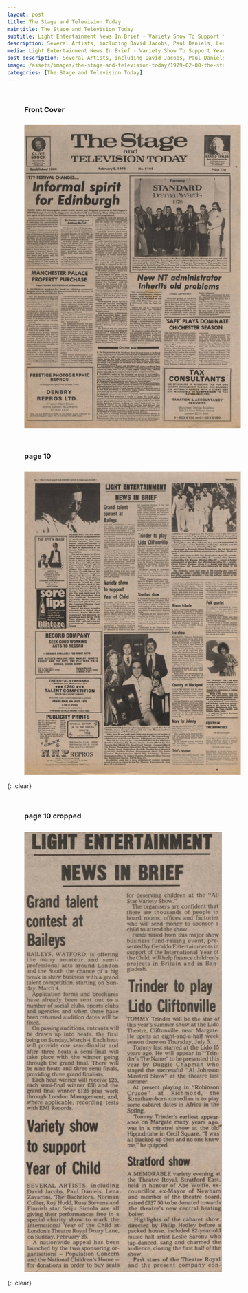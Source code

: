 ```yaml
---
layout: post
title: The Stage and Television Today
maintitle: The Stage and Television Today
subtitle: Light Entertainment News In Brief - Variety Show To Support Year Of Child
description: Several Artists, including David Jacobs, Paul Daniels, Lena Zavaroni, The Bachelors and many more are all performing for free.
media: Light Entertainment News In Brief - Variety Show To Support Year Of Child
post_description: Several Artists, including David Jacobs, Paul Daniels, Lena Zavaroni, The Bachelors and many more are all performing for free.
image: /assets/images/the-stage-and-television-today/1979-02-08-the-stage-and-television-today-front-cover.jpg
categories: [The Stage and Television Today]
---
```


<figure class="fig1">
<figcaption>
<h3 id="front-cover">Front Cover</h3>
</figcaption>
<a href="/assets/images/the-stage-and-television-today/1979-02-08-the-stage-and-television-today-front-cover.jpg"><img src="/assets/images/the-stage-and-television-today/1979-02-08-the-stage-and-television-today-front-cover.jpg" class="full-width zoom-in"></a>
</figure>

<figure class="fig2">
<figcaption>
<h3 id="page-10">page 10</h3>
</figcaption>
<a href="/assets/images/the-stage-and-television-today/1979-02-08-the-stage-and-television-today-page-10.jpg"><img src="/assets/images/the-stage-and-television-today/1979-02-08-the-stage-and-television-today-page-10.jpg" class="full-width zoom-in"></a>
</figure>

{: .clear}

<figure class="fig1">
<figcaption>
<h3 id="page-10-cropped">page 10 cropped</h3>
</figcaption>
<a href="/assets/images/the-stage-and-television-today/1979-02-08-the-stage-and-television-today-page-10-cropped.jpg"><img src="/assets/images/the-stage-and-television-today/1979-02-08-the-stage-and-television-today-page-10-cropped.jpg" class="full-width zoom-in"></a>
</figure>

<br />{: .clear}

<style>
.fig1 {float:left; width:49%;}

.fig2 {float:right; width:49%;}

figcaption {float:left; width:100%;}

@media screen and (orientation:portrait) {
.fig1, .fig2 {float:left; width:100%;}
figcaption {float:left; width:100%; margin-bottom: 10px;}
}
</style>

